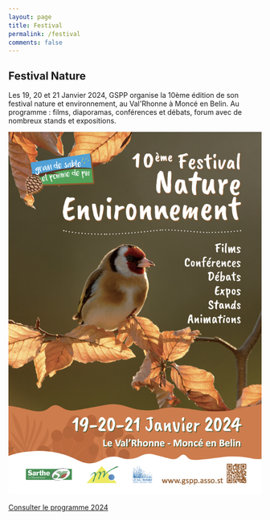 ```yaml
---
layout: page
title: Festival
permalink: /festival
comments: false
---
```


## Festival Nature

Les 19, 20 et 21 Janvier 2024, GSPP organise la 10ème édition de son festival nature et environnement, au Val'Rhonne à Moncé en Belin.
Au programme : films, diaporamas, conférences et débats, forum avec de nombreux stands et expositions.

![alt text](festival.png)

[Consulter le programme 2024](/pdf/festnat-programme-2024.pdf)